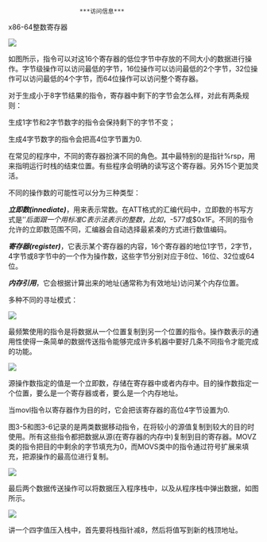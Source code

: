 						***访问信息***



x86-64整数寄存器

![](D:\typora\page\StudyNote\深入理解计算机系统\img\整数寄存器.jpg)

如图所示，指令可以对这16个寄存器的低位字节中存放的不同大小的数据进行操作。字节级操作可以访问最低的字节，16位操作可以访问最低的2个字节，32位操作可以访问最低的4个字节，而64位操作可以访问整个寄存器。

对于生成小于8字节结果的指令，寄存器中剩下的字节会怎么样，对此有两条规则：

生成1字节和2字节数字的指令会保持剩下的字节不变；

生成4字节数字的指令会把高4位字节置为0.



在常见的程序中，不同的寄存器扮演不同的角色。其中最特别的是指针%rsp，用来指明运行时栈的结束位置。有些程序会明确的读写这个寄存器。另外15个更加灵活。



不同的操作数的可能性可以分为三种类型：

***立即数(innediate)***，用来表示常数。在ATT格式的汇编代码中，立即数的书写方式是'$'后面跟一个用标准C表示法表示的整数，比如，$-577或$0x1F。不同的指令允许的立即数范围不同，汇编器会自动选择最紧凑的方式进行数值编码。

***寄存器(register)***，它表示某个寄存器的内容，16个寄存器的地位1字节，2字节，4字节或8字节中的一个作为操作数，这些字节分别对应于8位、16位、32位或64位。

***内存引用***，它会根据计算出来的地址(通常称为有效地址)访问某个内存位置。



多种不同的寻址模式：



![](D:\typora\page\StudyNote\深入理解计算机系统\img\寻址模式.jpg)



最频繁使用的指令是将数据从一个位置复制到另一个位置的指令。操作数表示的通用性使得一条简单的数据传送指令能够完成许多机器中要好几条不同指令才能完成的功能。

![](D:\typora\page\StudyNote\深入理解计算机系统\img\数据传送指令.jpg)

源操作数指定的值是一个立即数，存储在寄存器中或者内存中。目的操作数指定一个位置，要么是一个寄存器或者，要么是一个内存地址。



当movl指令以寄存器作为目的时，它会把该寄存器的高位4字节设置为0.

 



图3-5和图3-6记录的是两类数据移动指令，在将较小的源值复制到较大的目的时使用。所有这些指令都把数据从源(在寄存器的内存中)复制到目的寄存器。MOVZ类的指令把目的中剩余的字节填充为0，而MOVS类中的指令通过符号扩展来填充，把源操作的最高位进行复制。





![](D:\typora\page\StudyNote\深入理解计算机系统\img\扩展指令.jpg)



​	最后两个数据传送操作可以将数据压入程序栈中，以及从程序栈中弹出数据，如图所示。



![](D:\typora\page\StudyNote\深入理解计算机系统\img\入栈和出栈.jpg)



讲一个四字值压入栈中，首先要将栈指针减8，然后将值写到新的栈顶地址。













